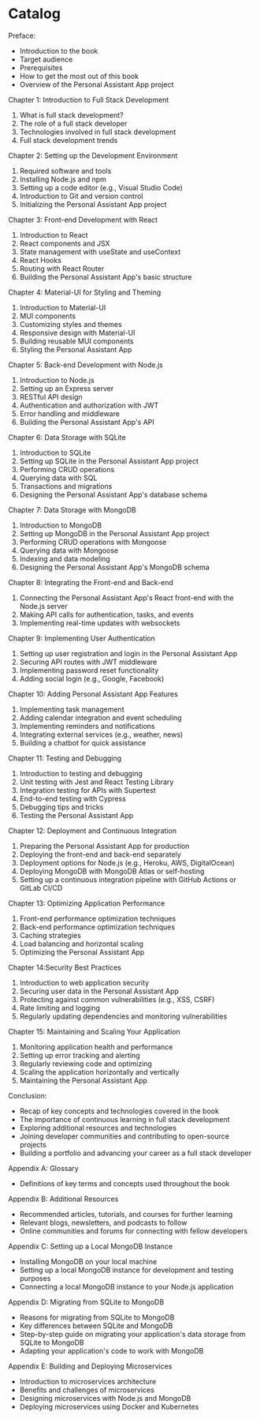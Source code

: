 # Catalog

Preface:

* Introduction to the book
* Target audience
* Prerequisites
* How to get the most out of this book
* Overview of the Personal Assistant App project

Chapter 1: Introduction to Full Stack Development

1. What is full stack development?
2. The role of a full stack developer
3. Technologies involved in full stack development
4. Full stack development trends



Chapter 2: Setting up the Development Environment

1. Required software and tools
2. Installing Node.js and npm
3. Setting up a code editor (e.g., Visual Studio Code)
4. Introduction to Git and version control
5. Initializing the Personal Assistant App project

Chapter 3: Front-end Development with React

1. Introduction to React
2. React components and JSX
3. State management with useState and useContext
4. React Hooks
5. Routing with React Router
6. Building the Personal Assistant App's basic structure

Chapter 4: Material-UI for Styling and Theming

1. Introduction to Material-UI
2. MUI components
3. Customizing styles and themes
4. Responsive design with Material-UI
5. Building reusable MUI components
6. Styling the Personal Assistant App

Chapter 5: Back-end Development with Node.js

1. Introduction to Node.js
2. Setting up an Express server
3. RESTful API design
4. Authentication and authorization with JWT
5. Error handling and middleware
6. Building the Personal Assistant App's API

Chapter 6: Data Storage with SQLite

1. Introduction to SQLite
2. Setting up SQLite in the Personal Assistant App project
3. Performing CRUD operations
4. Querying data with SQL
5. Transactions and migrations
6. Designing the Personal Assistant App's database schema

Chapter 7: Data Storage with MongoDB

1. Introduction to MongoDB
2. Setting up MongoDB in the Personal Assistant App project
3. Performing CRUD operations with Mongoose
4. Querying data with Mongoose
5. Indexing and data modeling
6. Designing the Personal Assistant App's MongoDB schema

Chapter 8: Integrating the Front-end and Back-end

1. Connecting the Personal Assistant App's React front-end with the Node.js server
2. Making API calls for authentication, tasks, and events
3. Implementing real-time updates with websockets

Chapter 9: Implementing User Authentication

1. Setting up user registration and login in the Personal Assistant App
2. Securing API routes with JWT middleware
3. Implementing password reset functionality
4. Adding social login (e.g., Google, Facebook)

Chapter 10: Adding Personal Assistant App Features

1. Implementing task management
2. Adding calendar integration and event scheduling
3. Implementing reminders and notifications
4. Integrating external services (e.g., weather, news)
5. Building a chatbot for quick assistance

Chapter 11: Testing and Debugging

1. Introduction to testing and debugging
2. Unit testing with Jest and React Testing Library
3. Integration testing for APIs with Supertest
4. End-to-end testing with Cypress
5. Debugging tips and tricks
6. Testing the Personal Assistant App

Chapter 12: Deployment and Continuous Integration

1. Preparing the Personal Assistant App for production
2. Deploying the front-end and back-end separately
3. Deployment options for Node.js (e.g., Heroku, AWS, DigitalOcean)
4. Deploying MongoDB with MongoDB Atlas or self-hosting
5. Setting up a continuous integration pipeline with GitHub Actions or GitLab CI/CD

Chapter 13: Optimizing Application Performance

1. Front-end performance optimization techniques
2. Back-end performance optimization techniques
3. Caching strategies
4. Load balancing and horizontal scaling
5. Optimizing the Personal Assistant App

Chapter 14:Security Best Practices

1. Introduction to web application security
2. Securing user data in the Personal Assistant App
3. Protecting against common vulnerabilities (e.g., XSS, CSRF)
4. Rate limiting and logging
5. Regularly updating dependencies and monitoring vulnerabilities

Chapter 15: Maintaining and Scaling Your Application

1. Monitoring application health and performance
2. Setting up error tracking and alerting
3. Regularly reviewing code and optimizing
4. Scaling the application horizontally and vertically
5. Maintaining the Personal Assistant App

Conclusion:

* Recap of key concepts and technologies covered in the book
* The importance of continuous learning in full stack development
* Exploring additional resources and technologies
* Joining developer communities and contributing to open-source projects
* Building a portfolio and advancing your career as a full stack developer

Appendix A: Glossary

* Definitions of key terms and concepts used throughout the book

Appendix B: Additional Resources

* Recommended articles, tutorials, and courses for further learning
* Relevant blogs, newsletters, and podcasts to follow
* Online communities and forums for connecting with fellow developers

Appendix C: Setting up a Local MongoDB Instance

* Installing MongoDB on your local machine
* Setting up a local MongoDB instance for development and testing purposes
* Connecting a local MongoDB instance to your Node.js application

Appendix D: Migrating from SQLite to MongoDB

* Reasons for migrating from SQLite to MongoDB
* Key differences between SQLite and MongoDB
* Step-by-step guide on migrating your application's data storage from SQLite to MongoDB
* Adapting your application's code to work with MongoDB

Appendix E: Building and Deploying Microservices

* Introduction to microservices architecture
* Benefits and challenges of microservices
* Designing microservices with Node.js and MongoDB
* Deploying microservices using Docker and Kubernetes
